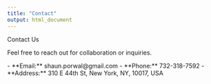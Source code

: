 ```yaml
---
title: "Contact"
output: html_document
---
```


<div class="section-title">Contact Us</div>

Feel free to reach out for collaboration or inquiries.

<div class="contact-details">
- **Email:** shaun.porwal@gmail.com  
- **Phone:** 732-318-7592  
- **Address:** 310 E 44th St, New York, NY, 10017, USA  
</div>
